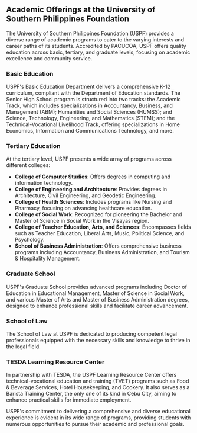 ## Academic Offerings at the University of Southern Philippines Foundation

The University of Southern Philippines Foundation (USPF) provides a diverse range of academic programs to cater to the varying interests and career paths of its students. Accredited by PACUCOA, USPF offers quality education across basic, tertiary, and graduate levels, focusing on academic excellence and community service.

### Basic Education

USPF's Basic Education Department delivers a comprehensive K-12 curriculum, compliant with the Department of Education standards. The Senior High School program is structured into two tracks: the Academic Track, which includes specializations in Accountancy, Business, and Management (ABM); Humanities and Social Sciences (HUMSS); and Science, Technology, Engineering, and Mathematics (STEM); and the Technical-Vocational Livelihood Track, offering specializations in Home Economics, Information and Communications Technology, and more.

### Tertiary Education

At the tertiary level, USPF presents a wide array of programs across different colleges:

- **College of Computer Studies**: Offers degrees in computing and information technology.
- **College of Engineering and Architecture**: Provides degrees in Architecture, Civil Engineering, and Geodetic Engineering.
- **College of Health Sciences**: Includes programs like Nursing and Pharmacy, focusing on advancing healthcare education.
- **College of Social Work**: Recognized for pioneering the Bachelor and Master of Science in Social Work in the Visayas region.
- **College of Teacher Education, Arts, and Sciences**: Encompasses fields such as Teacher Education, Liberal Arts, Music, Political Science, and Psychology.
- **School of Business Administration**: Offers comprehensive business programs including Accountancy, Business Administration, and Tourism & Hospitality Management.

### Graduate School

USPF's Graduate School provides advanced programs including Doctor of Education in Educational Management, Master of Science in Social Work, and various Master of Arts and Master of Business Administration degrees, designed to enhance professional skills and facilitate career advancement.

### School of Law

The School of Law at USPF is dedicated to producing competent legal professionals equipped with the necessary skills and knowledge to thrive in the legal field.

### TESDA Learning Resource Center

In partnership with TESDA, the USPF Learning Resource Center offers technical-vocational education and training (TVET) programs such as Food & Beverage Services, Hotel Housekeeping, and Cookery. It also serves as a Barista Training Center, the only one of its kind in Cebu City, aiming to enhance practical skills for immediate employment.

USPF's commitment to delivering a comprehensive and diverse educational experience is evident in its wide range of programs, providing students with numerous opportunities to pursue their academic and professional goals.